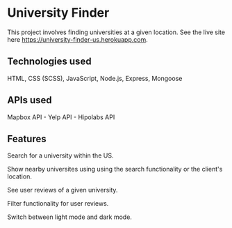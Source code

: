 # University Finder

This project involves finding universities at a given location. See the live site here https://university-finder-us.herokuapp.com.

## Technologies used

HTML, CSS (SCSS), JavaScript, Node.js, Express, Mongoose

## APIs used

Mapbox API - Yelp API - Hipolabs API

## Features

Search for a university within the US.

Show nearby universites using using the search functionality or the client's location.

See user reviews of a given university.

Filter functionality for user reviews.

Switch between light mode and dark mode.
